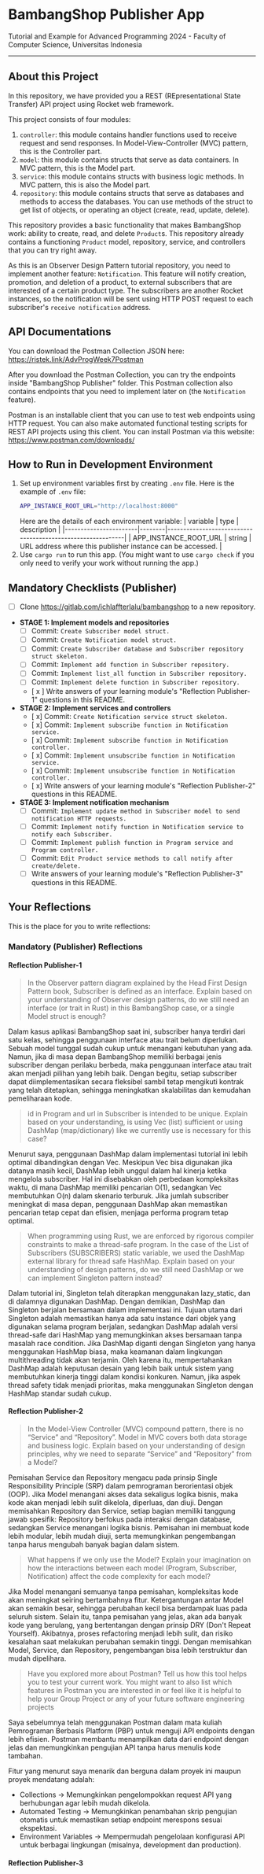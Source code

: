 # BambangShop Publisher App
Tutorial and Example for Advanced Programming 2024 - Faculty of Computer Science, Universitas Indonesia

---

## About this Project
In this repository, we have provided you a REST (REpresentational State Transfer) API project using Rocket web framework.

This project consists of four modules:
1.  `controller`: this module contains handler functions used to receive request and send responses.
    In Model-View-Controller (MVC) pattern, this is the Controller part.
2.  `model`: this module contains structs that serve as data containers.
    In MVC pattern, this is the Model part.
3.  `service`: this module contains structs with business logic methods.
    In MVC pattern, this is also the Model part.
4.  `repository`: this module contains structs that serve as databases and methods to access the databases.
    You can use methods of the struct to get list of objects, or operating an object (create, read, update, delete).

This repository provides a basic functionality that makes BambangShop work: ability to create, read, and delete `Product`s.
This repository already contains a functioning `Product` model, repository, service, and controllers that you can try right away.

As this is an Observer Design Pattern tutorial repository, you need to implement another feature: `Notification`.
This feature will notify creation, promotion, and deletion of a product, to external subscribers that are interested of a certain product type.
The subscribers are another Rocket instances, so the notification will be sent using HTTP POST request to each subscriber's `receive notification` address.

## API Documentations

You can download the Postman Collection JSON here: https://ristek.link/AdvProgWeek7Postman

After you download the Postman Collection, you can try the endpoints inside "BambangShop Publisher" folder.
This Postman collection also contains endpoints that you need to implement later on (the `Notification` feature).

Postman is an installable client that you can use to test web endpoints using HTTP request.
You can also make automated functional testing scripts for REST API projects using this client.
You can install Postman via this website: https://www.postman.com/downloads/

## How to Run in Development Environment
1.  Set up environment variables first by creating `.env` file.
    Here is the example of `.env` file:
    ```bash
    APP_INSTANCE_ROOT_URL="http://localhost:8000"
    ```
    Here are the details of each environment variable:
    | variable              | type   | description                                                |
    |-----------------------|--------|------------------------------------------------------------|
    | APP_INSTANCE_ROOT_URL | string | URL address where this publisher instance can be accessed. |
2.  Use `cargo run` to run this app.
    (You might want to use `cargo check` if you only need to verify your work without running the app.)

## Mandatory Checklists (Publisher)
-   [ ] Clone https://gitlab.com/ichlaffterlalu/bambangshop to a new repository.
-   **STAGE 1: Implement models and repositories**
    -   [ ] Commit: `Create Subscriber model struct.`
    -   [ ] Commit: `Create Notification model struct.`
    -   [ ] Commit: `Create Subscriber database and Subscriber repository struct skeleton.`
    -   [ ] Commit: `Implement add function in Subscriber repository.`
    -   [ ] Commit: `Implement list_all function in Subscriber repository.`
    -   [ ] Commit: `Implement delete function in Subscriber repository.`
    -   [ x ] Write answers of your learning module's "Reflection Publisher-1" questions in this README.
-   **STAGE 2: Implement services and controllers**
    -   [ x] Commit: `Create Notification service struct skeleton.`
    -   [ x] Commit: `Implement subscribe function in Notification service.`
    -   [ x] Commit: `Implement subscribe function in Notification controller.`
    -   [ x] Commit: `Implement unsubscribe function in Notification service.`
    -   [ x] Commit: `Implement unsubscribe function in Notification controller.`
    -   [ x] Write answers of your learning module's "Reflection Publisher-2" questions in this README.
-   **STAGE 3: Implement notification mechanism**
    -   [ ] Commit: `Implement update method in Subscriber model to send notification HTTP requests.`
    -   [ ] Commit: `Implement notify function in Notification service to notify each Subscriber.`
    -   [ ] Commit: `Implement publish function in Program service and Program controller.`
    -   [ ] Commit: `Edit Product service methods to call notify after create/delete.`
    -   [ ] Write answers of your learning module's "Reflection Publisher-3" questions in this README.

## Your Reflections
This is the place for you to write reflections:

### Mandatory (Publisher) Reflections

#### Reflection Publisher-1
> In the Observer pattern diagram explained by the Head First Design Pattern book, Subscriber is defined as an interface. Explain based on your understanding of Observer design patterns, do we still need an interface (or trait in Rust) in this BambangShop case, or a single Model struct is enough?

Dalam kasus aplikasi BambangShop saat ini, subscriber hanya terdiri dari satu kelas, sehingga penggunaan interface atau trait belum diperlukan. Sebuah model tunggal sudah cukup untuk menangani kebutuhan yang ada. Namun, jika di masa depan BambangShop memiliki berbagai jenis subscriber dengan perilaku berbeda, maka penggunaan interface atau trait akan menjadi pilihan yang lebih baik. Dengan begitu, setiap subscriber dapat diimplementasikan secara fleksibel sambil tetap mengikuti kontrak yang telah ditetapkan, sehingga meningkatkan skalabilitas dan kemudahan pemeliharaan kode.

> id in Program and url in Subscriber is intended to be unique. Explain based on your understanding, is using Vec (list) sufficient or using DashMap (map/dictionary) like we currently use is necessary for this case?

Menurut saya, penggunaan DashMap dalam implementasi tutorial ini lebih optimal dibandingkan dengan Vec. Meskipun Vec bisa digunakan jika datanya masih kecil, DashMap lebih unggul dalam hal kinerja ketika mengelola subscriber. Hal ini disebabkan oleh perbedaan kompleksitas waktu, di mana DashMap memiliki pencarian O(1), sedangkan Vec membutuhkan O(n) dalam skenario terburuk. Jika jumlah subscriber meningkat di masa depan, penggunaan DashMap akan memastikan pencarian tetap cepat dan efisien, menjaga performa program tetap optimal.

>When programming using Rust, we are enforced by rigorous compiler constraints to make a thread-safe program. In the case of the List of Subscribers (SUBSCRIBERS) static variable, we used the DashMap external library for thread safe HashMap. Explain based on your understanding of design patterns, do we still need DashMap or we can implement Singleton pattern instead?

Dalam tutorial ini, Singleton telah diterapkan menggunakan lazy_static, dan di dalamnya digunakan DashMap. Dengan demikian, DashMap dan Singleton berjalan bersamaan dalam implementasi ini. Tujuan utama dari Singleton adalah memastikan hanya ada satu instance dari objek yang digunakan selama program berjalan, sedangkan DashMap adalah versi thread-safe dari HashMap yang memungkinkan akses bersamaan tanpa masalah race condition. Jika DashMap diganti dengan Singleton yang hanya menggunakan HashMap biasa, maka keamanan dalam lingkungan multithreading tidak akan terjamin. Oleh karena itu, mempertahankan DashMap adalah keputusan desain yang lebih baik untuk sistem yang membutuhkan kinerja tinggi dalam kondisi konkuren. Namun, jika aspek thread safety tidak menjadi prioritas, maka menggunakan Singleton dengan HashMap standar sudah cukup.
#### Reflection Publisher-2
> In the Model-View Controller (MVC) compound pattern, there is no “Service” and “Repository”. Model in MVC covers both data storage and business logic. Explain based on your understanding of design principles, why we need to separate “Service” and “Repository” from a Model?

Pemisahan Service dan Repository mengacu pada prinsip Single Responsibility Principle (SRP) dalam pemrograman berorientasi objek (OOP). Jika Model menangani akses data sekaligus logika bisnis, maka kode akan menjadi lebih sulit dikelola, diperluas, dan diuji. Dengan memisahkan Repository dan Service, setiap bagian memiliki tanggung jawab spesifik: Repository berfokus pada interaksi dengan database, sedangkan Service menangani logika bisnis. Pemisahan ini membuat kode lebih modular, lebih mudah diuji, serta memungkinkan pengembangan tanpa harus mengubah banyak bagian dalam sistem.

> What happens if we only use the Model? Explain your imagination on how the interactions between each model (Program, Subscriber, Notification) affect the code complexity for each model?

Jika Model menangani semuanya tanpa pemisahan, kompleksitas kode akan meningkat seiring bertambahnya fitur. Ketergantungan antar Model akan semakin besar, sehingga perubahan kecil bisa berdampak luas pada seluruh sistem. Selain itu, tanpa pemisahan yang jelas, akan ada banyak kode yang berulang, yang bertentangan dengan prinsip DRY (Don't Repeat Yourself). Akibatnya, proses refactoring menjadi lebih sulit, dan risiko kesalahan saat melakukan perubahan semakin tinggi. Dengan memisahkan Model, Service, dan Repository, pengembangan bisa lebih terstruktur dan mudah dipelihara.

> Have you explored more about Postman? Tell us how this tool helps you to test your current work. You might want to also list which features in Postman you are interested in or feel like it is helpful to help your Group Project or any of your future software engineering projects

Saya sebelumnya telah menggunakan Postman dalam mata kuliah Pemrograman Berbasis Platform (PBP) untuk menguji API endpoints dengan lebih efisien. Postman membantu menampilkan data dari endpoint dengan jelas dan memungkinkan pengujian API tanpa harus menulis kode tambahan.

Fitur yang menurut saya menarik dan berguna dalam proyek ini maupun proyek mendatang adalah:
- Collections → Memungkinkan pengelompokkan request API yang berhubungan agar lebih mudah dikelola.
- Automated Testing → Memungkinkan penambahan skrip pengujian otomatis untuk memastikan setiap endpoint merespons sesuai ekspektasi.
- Environment Variables → Mempermudah pengelolaan konfigurasi API untuk berbagai lingkungan (misalnya, development dan production).
#### Reflection Publisher-3
